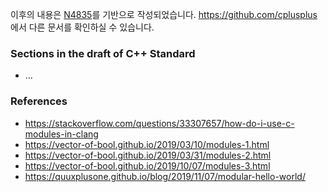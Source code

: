 
이후의 내용은 [N4835](https://github.com/cplusplus/draft/tree/master/papers)를 기반으로 작성되었습니다. https://github.com/cplusplus 에서 다른 문서를 확인하실 수 있습니다.

### Sections in the draft of C++ Standard

* ...

### References

* https://stackoverflow.com/questions/33307657/how-do-i-use-c-modules-in-clang
* https://vector-of-bool.github.io/2019/03/10/modules-1.html
* https://vector-of-bool.github.io/2019/03/31/modules-2.html
* https://vector-of-bool.github.io/2019/10/07/modules-3.html
* https://quuxplusone.github.io/blog/2019/11/07/modular-hello-world/
